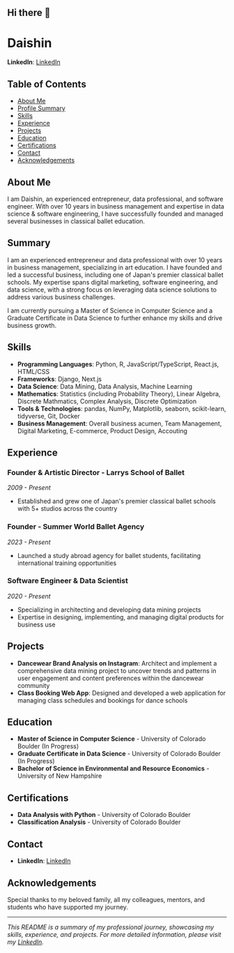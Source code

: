 ## Hi there 👋

# Daishin

**LinkedIn**: [LinkedIn](https://www.linkedin.com/in/daishinmurooka/)

## Table of Contents

- [About Me](#about-me)
- [Profile Summary](#profile-summary)
- [Skills](#skills)
- [Experience](#experience)
- [Projects](#projects)
- [Education](#education)
- [Certifications](#certifications)
- [Contact](#contact)
- [Acknowledgements](#acknowledgements)

## About Me

I am Daishin, an experienced entrepreneur, data professional, and software engineer. With over 10 years in business management and expertise in data science & software engineering, I have successfully founded and managed several businesses in classical ballet education.

## Summary

I am an experienced entrepreneur and data professional with over 10 years in business management, specializing in art education. I have founded and led a successful business, including one of Japan's premier classical ballet schools. My expertise spans digital marketing, software engineering, and data science, with a strong focus on leveraging data science solutions to address various business challenges.

I am currently pursuing a Master of Science in Computer Science and a Graduate Certificate in Data Science to further enhance my skills and drive business growth.

## Skills

- **Programming Languages**: Python, R, JavaScript/TypeScript, React.js, HTML/CSS
- **Frameworks**: Django, Next.js
- **Data Science**: Data Mining, Data Analysis, Machine Learning
- **Mathematics**: Statistics (including Probability Theory), Linear Algebra, Discrete Mathmatics, Complex Analysis, Discrete Optimization
- **Tools & Technologies**: pandas, NumPy, Matplotlib, seaborn, scikit-learn, tidyverse, Git, Docker
- **Business Management**: Overall business acumen, Team Management, Digital Marketing, E-commerce, Product Design, Accouting

## Experience

### Founder & Artistic Director - Larrys School of Ballet
*2009 - Present*
- Established and grew one of Japan's premier classical ballet schools with 5+ studios across the country

### Founder - Summer World Ballet Agency
*2023 - Present*
- Launched a study abroad agency for ballet students, facilitating international training opportunities

### Software Engineer & Data Scientist
*2020 - Present*
- Specializing in architecting and developing data mining projects
- Expertise in designing, implementing, and managing digital products for business use

## Projects

- **Dancewear Brand Analysis on Instagram**: Architect and implement a comprehensive data mining project to uncover trends and patterns in user engagement and content preferences within the dancewear community
- **Class Booking Web App**: Designed and developed a web application for managing class schedules and bookings for dance schools

## Education

- **Master of Science in Computer Science** - University of Colorado Boulder (In Progress)
- **Graduate Certificate in Data Science** - University of Colorado Boulder (In Progress)
- **Bachelor of Science in Environmental and Resource Economics** - University of New Hampshire

## Certifications

- **Data Analysis with Python** - University of Colorado Boulder
- **Classification Analysis** - University of Colorado Boulder

## Contact

- **LinkedIn**: [LinkedIn](https://www.linkedin.com/in/daishinmurooka/)

## Acknowledgements

Special thanks to my beloved family, all my colleagues, mentors, and students who have supported my journey.

---

*This README is a summary of my professional journey, showcasing my skills, experience, and projects. For more detailed information, please visit my [LinkedIn](https://www.linkedin.com/in/daishinmurooka/).*

<!--
**dmurooka/dmurooka** is a ✨ _special_ ✨ repository because its `README.md` (this file) appears on your GitHub profile.
